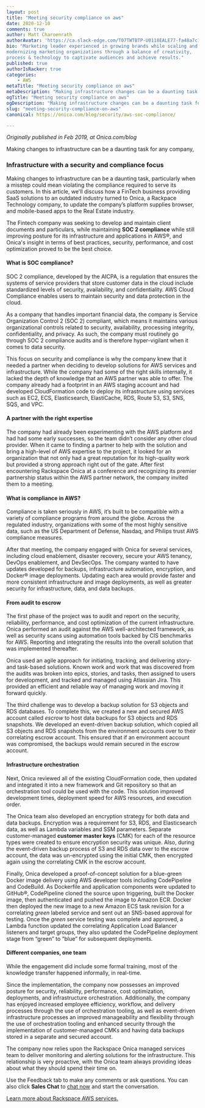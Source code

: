 ```yaml
---
layout: post
title: "Meeting security compliance on aws"
date: 2020-12-10
comments: true
author: Matt Charoenrath
authorAvatar: 'https://ca.slack-edge.com/T07TWTBTP-U0118EALE77-fa48a7c11b02-72'
bio: "Marketing leader experienced in growing brands while scaling and 
modernizing marketing organizations through a balance of creativity, 
process & technology to captivate audiences and achieve results."
published: true
authorIsRacker: true
categories:
    - AWS
metaTitle: "Meeting security compliance on aws"
metaDescription: "Making infrastructure changes can be a daunting task for any company, particularly when a misstep could mean violating the compliance required to serve its customers."
ogTitle: "Meeting security compliance on aws"
ogDescription: "Making infrastructure changes can be a daunting task for any company, particularly when a misstep could mean violating the compliance required to serve its customers."
slug: "meeting-security-compliance-on-aws"
canonical: https://onica.com/blog/security/aws-soc-compliance/

---
```


*Originally published in Feb 2019, at Onica.com/blog*

Making changes to infrastructure can be a daunting task for any company,  

<!--more-->

### Infrastructure with a security and compliance focus

Making changes to infrastructure can be a daunting task, particularly when a misstep could mean violating the compliance required to serve its customers. In this article, we'll discuss how a FinTech business providing SaaS solutions to an outdated industry turned to Onica, a Rackpace Technology company, to update the company’s platform supplies browser, and mobile-based apps to the Real Estate industry. 

The Fintech company was seeking to develop and maintain client documents and particulars, while maintaining **SOC 2 compliance** while still improving posture for its infrastructure and applications in AWS&reg;, and Onica's insight in terms of best practices, security, performance, and cost optimization proved to be the best choice.

#### What is SOC compliance?

SOC 2 compliance, developed by the AICPA, is a regulation that ensures the systems of service providers that store customer data in the cloud include standardized levels of security, availability, and confidentiality. AWS Cloud Compliance enables users to maintain security and data protection in the cloud.

As a company that handles important financial data, the company is Service Organization Control 2 (SOC 2) compliant, which means it maintains various organizational controls related to security, availability, processing integrity, confidentiality, and privacy. As such, the company must routinely go through SOC 2 compliance audits and is therefore hyper-vigilant when it comes to data security.

This focus on security and compliance is why the company knew that it needed a partner when deciding to develop solutions for AWS services and infrastructure. While the company had some of the right skills internally, it lacked the depth of knowledge that an AWS partner was able to offer. The company already had a footprint in an AWS staging account and had developed CloudFormation code to deploy its infrastructure using services such as EC2, ECS, Elasticsearch, ElastiCache, RDS, Route 53, S3, SNS, SQS, and VPC.

#### A partner with the right expertise

The company had already been experimenting with the AWS platform and had had some early successes, so the team didn’t consider any other cloud provider.  When it came to finding a partner to help with the solution and bring a high-level of AWS expertise to the project, it looked for an organization that not only had a great reputation for its high-quality work but provided a strong approach right out of the gate. After first encountering Rackspace Onica at a conference and recognizing its premier partnership status within the AWS partner network, the company invited them to a meeting.

#### What is compliance in AWS?

Compliance is taken seriously in AWS, it’s built to be compatible with a variety of compliance programs from around the globe. Across the regulated industry, organizations with some of the most highly sensitive data, such as the US Department of Defense, Nasdaq, and Philips trust AWS compliance measures.

After that meeting, the company engaged with Onica for several services, including cloud enablement, disaster recovery, secure your AWS tenancy, DevOps enablement, and DevSecOps. The company wanted to have updates developed for backups, infrastructure automation, encryption, and Docker&reg; image deployments. Updating each area would provide faster and more consistent infrastructure and image deployments, as well as greater security for infrastructure, data, and data backups.

#### From audit to escrow

The first phase of the project was to audit and report on the security, reliability, performance, and cost optimization of the current infrastructure. Onica performed an audit against the AWS well-architected framework, as well as security scans using automation tools backed by CIS benchmarks for AWS. Reporting and integrating the results into the overall solution that was implemented thereafter.

Onica used an agile approach for initiating, tracking, and delivering story- and task-based solutions. Known work and work that was discovered from the audits was broken into epics, stories, and tasks, then assigned to users for development, and tracked and managed using Atlassian Jira. This provided an efficient and reliable way of managing work and moving it forward quickly.

The third challenge was to develop a backup solution for S3 objects and RDS databases. To complete this, we created a new and secured AWS account called
*escrow* to host data backups for S3 objects and RDS snapshots. We developed an event-driven backup solution, which copied all S3 objects and RDS snapshots from the environment accounts over to their correlating escrow account. This ensured that if an environment account was compromised, the backups would remain secured in the escrow account.

#### Infrastructure orchestration

Next, Onica reviewed all of the existing CloudFormation code, then updated and integrated it into a new framework and Git repository so that an orchestration tool could be used with the code. This solution improved development times, deployment speed for AWS resources, and execution order.

The Onica team also developed an encryption strategy for both data and data backups. Encryption was a requirement for S3, RDS, and Elasticsearch data, as well as Lambda variables and SSM parameters. Separate customer-managed **customer master keys** (CMK) for each of the resource types were created to ensure encryption security was unique. Also, during the event-driven backup process of S3 and RDS data over to the escrow account, the data was un-encrypted using the initial CMK, then encrypted again using the correlating CMK in the escrow account.

Finally, Onica developed a proof-of-concept solution for a blue-green Docker image delivery using AWS developer tools including CodePipeline and CodeBuild. As Dockerfile and application components were updated to GitHub&reg;, CodePipeline cloned the source upon triggering, built the Docker image, then authenticated and pushed the image to Amazon ECR. Docker then deployed the new image to a new Amazon ECS task revision for a correlating *green* labeled service and sent out an SNS-based approval for testing. Once the *green* service testing was complete and approved, a Lambda function updated the correlating Application Load Balancer listeners and target groups, they also updated the CodePipeline deployment stage from “green” to “blue” for subsequent deployments.

#### Different companies, one team

While the engagement did include some formal training, most of the knowledge transfer happened informally, in real-time.

Since the implementation, the company now possesses an improved posture for security, reliability, performance, cost optimization, deployments, and infrastructure orchestration. Additionally, the company has enjoyed increased employee efficiency, workflow, and delivery processes through the use of orchestration tooling, as well as event-driven infrastructure processes an improved manageability and flexibility through the use of orchestration tooling and enhanced security through the implementation of customer-managed CMKs and having data backups stored in a separate and secured account.

The company now relies upon the Rackspace Onica managed services team to deliver monitoring and alerting solutions for the infrastructure. This relationship is very proactive, with the Onica team always providing ideas about what they should spend their time on.

Use the Feedback tab to make any comments or ask questions. You can also click
**Sales Chat** to [chat now](https://www.rackspace.com/) and start the conversation.

<a class="cta teal" id="cta" href="https://www.rackspace.com/cloud/aws">Learn more about Rackspace AWS services.</a>
